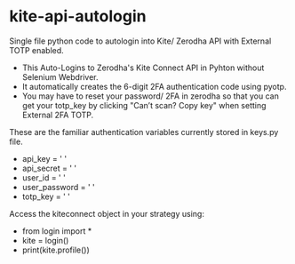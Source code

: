 # kite-api-autologin

Single file python code to autologin into Kite/ Zerodha API with External TOTP enabled. 
  - This Auto-Logins to Zerodha's Kite Connect API in Pyhton without Selenium Webdriver.
  - It automatically creates the 6-digit 2FA authentication code using pyotp. 
  - You may have to reset your password/ 2FA in zerodha so that you can get your totp_key by clicking "Can’t scan? Copy key" when setting External 2FA TOTP.
  
These are the familiar authentication variables currently stored in keys.py file.
- api_key = ' '
- api_secret = ' '
- user_id = ' '
- user_password = ' '
- totp_key = ' '


Access the kiteconnect object in your strategy using:
- from login import *
- kite = login()
- print(kite.profile())
